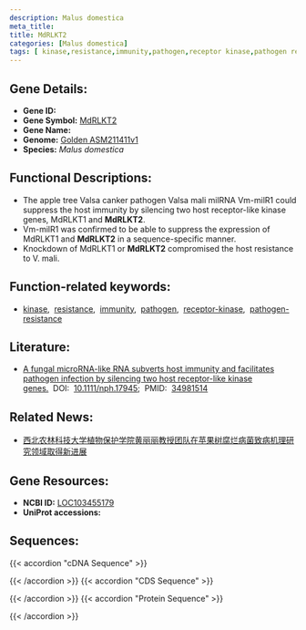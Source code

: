 ```yaml
---
description: Malus domestica
meta_title:
title: MdRLKT2
categories: [Malus domestica]
tags: [ kinase,resistance,immunity,pathogen,receptor kinase,pathogen resistance ]
---
```


## Gene Details:
- **Gene ID:**	[]()
- **Gene Symbol:** <u>MdRLKT2</u>
- **Gene Name:** 
- **Genome:** [Golden ASM211411v1](https://ensembl.gramene.org/Malus_domestica_golden/Info/Index)
- **Species:** *Malus domestica*

## Functional Descriptions:
   - The apple tree Valsa canker pathogen Valsa mali milRNA Vm-milR1 could suppress the host immunity by silencing two host receptor-like kinase genes, MdRLKT1 and **MdRLKT2**.
   - Vm-milR1 was confirmed to be able to suppress the expression of MdRLKT1 and **MdRLKT2** in a sequence-specific manner.
   - Knockdown of MdRLKT1 or **MdRLKT2** compromised the host resistance to V. mali.

## Function-related keywords:
   - [kinase](/tags/kinase/),&nbsp;&nbsp;[resistance](/tags/resistance/),&nbsp;&nbsp;[immunity](/tags/immunity/),&nbsp;&nbsp;[pathogen](/tags/pathogen/),&nbsp;&nbsp;[receptor-kinase](/tags/receptor-kinase/),&nbsp;&nbsp;[pathogen-resistance](/tags/pathogen-resistance/)

## Literature:
   - [A fungal microRNA-like RNA subverts host immunity and facilitates pathogen infection by silencing two host receptor-like kinase genes.]( https://nph.onlinelibrary.wiley.com/doi/10.1111/nph.17945)&nbsp;&nbsp;DOI:&nbsp;&nbsp;[10.1111/nph.17945](https://nph.onlinelibrary.wiley.com/doi/10.1111/nph.17945);&nbsp;&nbsp;PMID:&nbsp;&nbsp;[34981514](https://pubmed.ncbi.nlm.nih.gov/34981514/)

## Related News:
   - [西北农林科技大学植物保护学院黄丽丽教授团队在苹果树腐烂病菌致病机理研究领域取得新进展](https://mp.weixin.qq.com/s?__biz=MzIyOTY2NDYyNQ==&mid=2247531050&idx=3&sn=69ebf857b2bb49fd0e3df45c64270455&chksm=e8bd0834dfca81221afc6de63955defff1e530d17c5d8180d8203ec24a43f8accf5aacd21005&scene=27#wechat_redirect)

## Gene Resources:
- **NCBI ID:**  [LOC103455179](https://www.ncbi.nlm.nih.gov/gene/?term=LOC103455179)
- **UniProt accessions:** [](https://www.uniprot.org/uniprotkb//entry)



## Sequences:
{{< accordion "cDNA Sequence" >}}

{{< /accordion >}}
{{< accordion "CDS Sequence" >}}

{{< /accordion >}}
{{< accordion "Protein Sequence" >}}

{{< /accordion >}}
